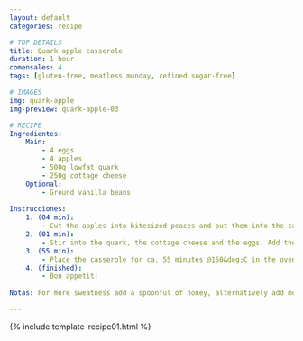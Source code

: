 ```yaml
---
layout: default
categories: recipe

# TOP DETAILS
title: Quark apple casserole
duration: 1 hour
comensales: 4
tags: [gluten-free, meatless monday, refined sugar-free]

# IMAGES
img: quark-apple
img-preview: quark-apple-03

# RECIPE
Ingredientes:
    Main:
        - 4 eggs
        - 4 apples
        - 500g lowfat quark
        - 250g cottage cheese
    Optional:
        - Ground vanilla beans
        
Instrucciones:
    1. (04 min): 
        - Cut the apples into bitesized peaces and put them into the casserole dish.
    2. (01 min): 
        - Stir into the quark, the cottage cheese and the eggs. Add the optional ground Vanilla beans.
    3. (55 min):
        - Place the casserole for ca. 55 minutes @150&deg;C in the oven.
    4. (finished): 
        - Bon appetit!
  
Notas: For more sweatness add a spoonful of honey, alternatively add more apples or a banana.

---
```

<!--more-->

{% include template-recipe01.html %}

